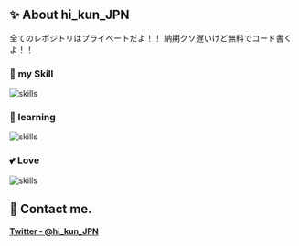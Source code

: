 ## ✨ About hi_kun_JPN 

全てのレポジトリはプライベートだよ！！
納期クソ遅いけど無料でコード書くよ！！

### 🔭 my Skill
<img alt="skills" src="https://skillicons.dev/icons?theme=light&perline=8&i=java,kotlin,cs,py,go,spring,flask" />

### 🌱 learning
<img alt="skills" src="https://skillicons.dev/icons?theme=light&perline=8&i=rust,rocket,rails,androidstudio,docker,mysql,vim" />

### 💕 Love
<img alt="skills" src="https://skillicons.dev/icons?theme=light&perline=8&i=java,kotlin,idea,vscode,visualstudio,spring,linux" />

<!--
## 📈 Status
<p align="left"> 
  <img alt="Top Langs" height="150px" src="https://github-readme-stats.vercel.app/api/top-langs/?username=Hlikun&layout=compact&show_icons=true" />
  <img alt="github stats" height="150px" src="https://github-readme-stats.vercel.app/api?username=Hlikun" />
</p>
-->

## 📨 Contact me.
**[Twitter - @hi_kun_JPN](https://twitter.com/hi_kun_JPN)**
